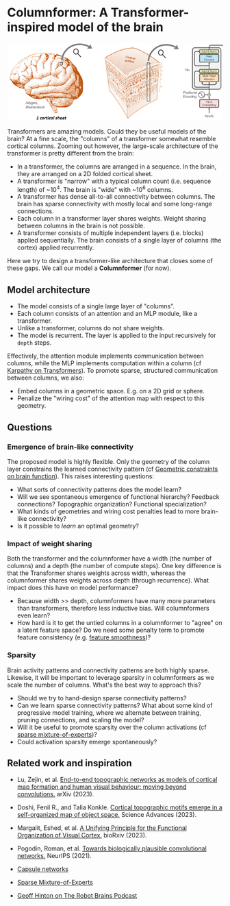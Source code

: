 # Columnformer: A Transformer-inspired model of the brain

![Cortical columns](.github/images/columns.png)

Transformers are amazing models. Could they be useful models of the brain? At a fine scale, the "columns" of a transformer somewhat resemble cortical columns. Zooming out however, the large-scale architecture of the transformer is pretty different from the brain:

- In a transformer, the columns are arranged in a sequence. In the brain, they are arranged on a 2D folded cortical sheet.
- A transformer is "narrow" with a typical column count (i.e. sequence length) of ~10<sup>4</sup>. The brain is "wide" with ~10<sup>6</sup> columns.
- A transformer has dense all-to-all connectivity between columns. The brain has sparse connectivity with mostly local and some long-range connections.
- Each column in a transformer layer shares weights. Weight sharing between columns in the brain is not possible.
- A transformer consists of multiple independent layers (i.e. blocks) applied sequentially. The brain consists of a single layer of columns (the cortex) applied recurrently.

Here we try to design a transformer-like architecture that closes some of these gaps. We call our model a **Columnformer** (for now).

## Model architecture

- The model consists of a single large layer of "columns".
- Each column consists of an attention and an MLP module, like a transformer.
- Unlike a transformer, columns do not share weights.
- The model is recurrent. The layer is applied to the input recursively for `depth` steps.

Effectively, the attention module implements communication between columns, while the MLP implements computation within a column (cf [Karpathy on Transformers](https://youtu.be/XfpMkf4rD6E?si=iT1_bXOyhfb7_tJ8&t=1389)). To promote sparse, structured communication between columns, we also:

- Embed columns in a geometric space. E.g. on a 2D grid or sphere.
- Penalize the "wiring cost" of the attention map with respect to this geometry.

## Questions

### Emergence of brain-like connectivity

The proposed model is highly flexible. Only the geometry of the column layer constrains the learned connectivity pattern (cf [Geometric constraints on brain function]((https://www.nature.com/articles/s41586-023-06098-1))). This raises interesting questions:

- What sorts of connectivity patterns does the model learn?
- Will we see spontaneous emergence of functional hierarchy?  Feedback connections? Topographic organization? Functional specialization?
- What kinds of geometries and wiring cost penalties lead to more brain-like connectivity?
- Is it possible to *learn* an optimal geometry?

### Impact of weight sharing

Both the transformer and the columnformer have a width (the number of columns) and a depth (the number of compute steps). One key difference is that the Transformer shares weights across width, whereas the columnformer shares weights across depth (through recurrence). What impact does this have on model performance?

- Because width >> depth, columnformers have many more parameters than transformers, therefore less inductive bias. Will columnformers even learn?
- How hard is it to get the untied columns in a columnformer to "agree" on a latent feature space? Do we need some penalty term to promote feature consistency (e.g. [feature smoothness](https://arxiv.org/abs/2308.09431))?

### Sparsity

Brain activity patterns and connectivity patterns are both highly sparse. Likewise, it will be important to leverage sparsity in columnformers as we scale the number of columns. What's the best way to approach this?

- Should we try to hand-design sparse connectivity patterns?
- Can we learn sparse connectivity patterns? What about some kind of progressive model training, where we alternate between training, pruning connections, and scaling the model?
- Will it be useful to promote sparsity over the column activations (cf [sparse mixture-of-experts](https://arxiv.org/abs/1701.06538))?
- Could activation sparsity emerge spontaneously?

## Related work and inspiration

- Lu, Zejin, et al. [End-to-end topographic networks as models of cortical map formation and human visual behaviour: moving beyond convolutions.](https://arxiv.org/abs/2308.09431) arXiv (2023).

- Doshi, Fenil R., and Talia Konkle. [Cortical topographic motifs emerge in a self-organized map of object space.](https://doi.org/10.1126/sciadv.ade8187) Science Advances (2023).

- Margalit, Eshed, et al. [A Unifying Principle for the Functional Organization of Visual Cortex.](https://www.biorxiv.org/content/10.1101/2023.05.18.541361v1) bioRxiv (2023).

- Pogodin, Roman, et al. [Towards biologically plausible convolutional networks.](https://proceedings.neurips.cc/paper/2021/hash/746b02b6680562f44ad7526675bac026-Abstract.html) NeurIPS (2021).

- [Capsule networks](https://proceedings.neurips.cc/paper_files/paper/2017/hash/2cad8fa47bbef282badbb8de5374b894-Abstract.html)

- [Sparse Mixture-of-Experts](https://arxiv.org/abs/1701.06538)

- [Geoff Hinton on The Robot Brains Podcast](https://www.therobotbrains.ai/geoff-hinton-transcript-part-one)
